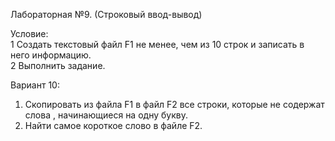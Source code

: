 Лабораторная №9. (Строковый ввод-вывод)  
  
Условие:  
1 Создать текстовый файл F1 не менее, чем из 10 строк и
записать в него информацию.  
2 Выполнить задание.  
  
Вариант 10:
1) Скопировать из файла F1 в файл F2 все строки, которые
не содержат слова , начинающиеся на одну букву.  
2) Найти самое короткое слово в файле F2.
